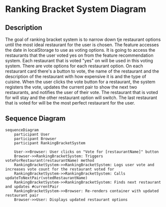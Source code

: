 # Ranking Bracket System Diagram 

## Description

The goal of ranking bracket system is to narrow down tje restaurant options until the most ideal restaurant for the user is chosen. The feature accesses the date in localStorage to use as voting options. It is going to access the restaurants that the user voted yes on from the feature recommendation system. Each restaurant that is voted "yes" on will be used in this voting system. There are vote options for each restaurant option. On each restaurant card there's a button to vote, the name of the restaurant and the description of the restaurant with how expensive it is and the type of cuisine. When the user clicks the vote button for a restaurant, the system registers the vote, updates the current pair to show the next two restaurants, and notifies the user of their vote. The restaurant that is voted for will stay and the other restaurant option will switch. The last restaurant that is voted for will be the most perfect restaurant for the user. 


## Sequence Diagram

```mermaid
sequenceDiagram
    participant User
    participant Browser
    participant RankingBracketSystem

    User->>Browser: User clicks on "Vote for [restaurantName]" button
    Browser->>RankingBracketSystem: Triggers voteForRestaurant(restaurantName) method
    RankingBracketSystem->>RankingBracketSystem: Logs user vote and increases vote count for the restaurant voted for
    RankingBracketSystem->>RankingBracketSystem: Calls updateToNextPair(votedRestaurantName)
    RankingBracketSystem->>RankingBracketSystem: Finds next restaurant and updates #currentPair
    RankingBracketSystem->>Browser: Re-renders container with updated restaurant pair
    Browser->>User: Displays updated restaurant options

```
